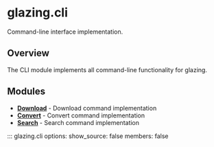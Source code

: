 # glazing.cli

Command-line interface implementation.

## Overview

The CLI module implements all command-line functionality for glazing.

## Modules

- **[Download](download.md)** - Download command implementation
- **[Convert](convert.md)** - Convert command implementation
- **[Search](search.md)** - Search command implementation

::: glazing.cli
    options:
      show_source: false
      members: false
